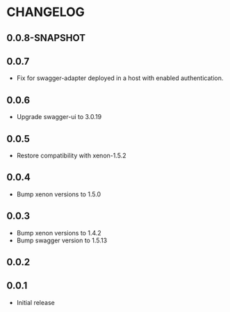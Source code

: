 # CHANGELOG

## 0.0.8-SNAPSHOT


## 0.0.7
* Fix for swagger-adapter deployed in a host with enabled
  authentication.

## 0.0.6
* Upgrade swagger-ui to 3.0.19

## 0.0.5
* Restore compatibility with xenon-1.5.2

## 0.0.4
* Bump xenon versions to 1.5.0

## 0.0.3
* Bump xenon versions to 1.4.2
* Bump swagger version to 1.5.13

## 0.0.2

## 0.0.1

* Initial release
